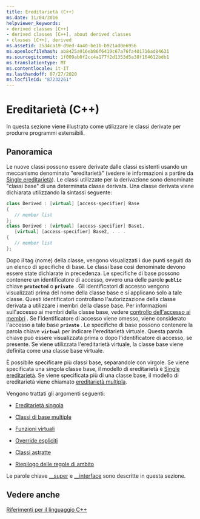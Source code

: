 ```yaml
---
title: Ereditarietà (C++)
ms.date: 11/04/2016
helpviewer_keywords:
- derived classes [C++]
- derived classes [C++], about derived classes
- classes [C++], derived
ms.assetid: 3534ca19-d9ed-4a40-be1b-b921ad0e6956
ms.openlocfilehash: ab8425a916eb96f6419c67a76fa401716ad84631
ms.sourcegitcommit: 1f009ab0f2cc4a177f2d1353d5a38f164612bdb1
ms.translationtype: MT
ms.contentlocale: it-IT
ms.lasthandoff: 07/27/2020
ms.locfileid: "87232261"
---
```

# <a name="inheritance--c"></a>Ereditarietà (C++)

In questa sezione viene illustrato come utilizzare le classi derivate per produrre programmi estensibili.

## <a name="overview"></a>Panoramica

Le nuove classi possono essere derivate dalle classi esistenti usando un meccanismo denominato "ereditarietà" (vedere le informazioni a partire da [Single ereditarietà](../cpp/single-inheritance.md)). Le classi utilizzate per la derivazione sono denominate "classi base" di una determinata classe derivata. Una classe derivata viene dichiarata utilizzando la sintassi seguente:

```cpp
class Derived : [virtual] [access-specifier] Base
{
   // member list
};
class Derived : [virtual] [access-specifier] Base1,
   [virtual] [access-specifier] Base2, . . .
{
   // member list
};
```

Dopo il tag (nome) della classe, vengono visualizzati i due punti seguiti da un elenco di specifiche di base.  Le classi base così denominate devono essere state dichiarate in precedenza.  Le specifiche di base possono contenere un identificatore di accesso, ovvero una delle parole **`public`** chiave **`protected`** o **`private`** .  Gli identificatori di accesso vengono visualizzati prima del nome della classe base e si applicano solo a tale classe.  Questi identificatori controllano l'autorizzazione della classe derivata a utilizzare i membri della classe base.  Per informazioni sull'accesso ai membri della classe base, vedere [controllo dell'accesso ai membri](../cpp/member-access-control-cpp.md) .  Se l'identificatore di accesso viene omesso, viene considerato l'accesso a tale base **`private`** .  Le specifiche di base possono contenere la parola chiave **`virtual`** per indicare l'ereditarietà virtuale.  Questa parola chiave può essere visualizzata prima o dopo l'identificatore di accesso, se presente.  Se viene utilizzata l'ereditarietà virtuale, la classe base viene definita come una classe base virtuale.

È possibile specificare più classi base, separandole con virgole.  Se viene specificata una singola classe base, il modello di ereditarietà è [Single ereditarietà](../cpp/single-inheritance.md). Se viene specificata più di una classe base, il modello di ereditarietà viene chiamato [ereditarietà multipla](../cpp/multiple-base-classes.md).

Vengono trattati gli argomenti seguenti:

- [Ereditarietà singola](../cpp/single-inheritance.md)

- [Classi di base multiple](../cpp/multiple-base-classes.md)

- [Funzioni virtuali](../cpp/virtual-functions.md)

- [Override espliciti](../cpp/explicit-overrides-cpp.md)

- [Classi astratte](../cpp/abstract-classes-cpp.md)

- [Riepilogo delle regole di ambito](../cpp/summary-of-scope-rules.md)

Le parole chiave [__super](../cpp/super.md) e [__interface](../cpp/interface.md) sono descritte in questa sezione.

## <a name="see-also"></a>Vedere anche

[Riferimenti per il linguaggio C++](../cpp/cpp-language-reference.md)

